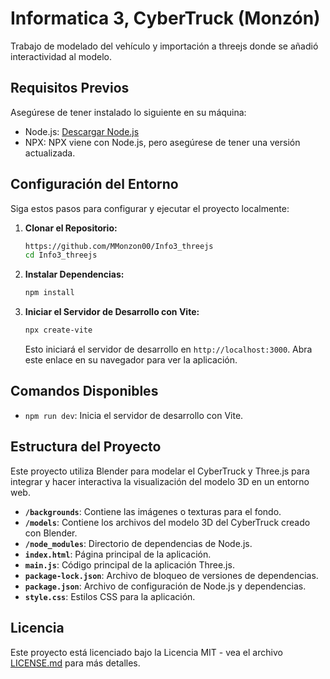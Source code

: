 # Informatica 3, CyberTruck (Monzón)

Trabajo de modelado del vehículo y importación a threejs donde se añadió interactividad al modelo.

## Requisitos Previos

Asegúrese de tener instalado lo siguiente en su máquina:

- Node.js: [Descargar Node.js](https://nodejs.org/)
- NPX: NPX viene con Node.js, pero asegúrese de tener una versión actualizada.

## Configuración del Entorno

Siga estos pasos para configurar y ejecutar el proyecto localmente:

1. **Clonar el Repositorio:**

    ```bash
    https://github.com/MMonzon00/Info3_threejs
    cd Info3_threejs
    ```

2. **Instalar Dependencias:**

    ```bash
    npm install
    ```

3. **Iniciar el Servidor de Desarrollo con Vite:**

    ```bash
    npx create-vite
    ```

    Esto iniciará el servidor de desarrollo en `http://localhost:3000`. Abra este enlace en su navegador para ver la aplicación.

## Comandos Disponibles

- `npm run dev`: Inicia el servidor de desarrollo con Vite.

## Estructura del Proyecto

Este proyecto utiliza Blender para modelar el CyberTruck y Three.js para integrar y hacer interactiva la visualización del modelo 3D en un entorno web.

- **`/backgrounds`**: Contiene las imágenes o texturas para el fondo.
- **`/models`**: Contiene los archivos del modelo 3D del CyberTruck creado con Blender.
- **`/node_modules`**: Directorio de dependencias de Node.js.
- **`index.html`**: Página principal de la aplicación.
- **`main.js`**: Código principal de la aplicación Three.js.
- **`package-lock.json`**: Archivo de bloqueo de versiones de dependencias.
- **`package.json`**: Archivo de configuración de Node.js y dependencias.
- **`style.css`**: Estilos CSS para la aplicación.

## Licencia

Este proyecto está licenciado bajo la Licencia MIT - vea el archivo [LICENSE.md](LICENSE.md) para más detalles.
